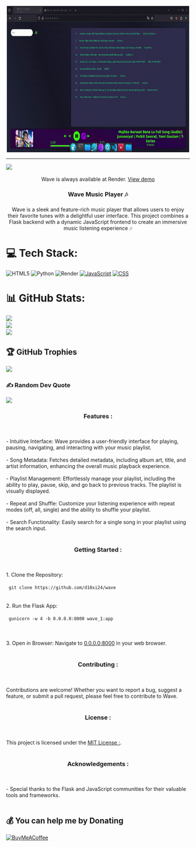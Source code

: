 <div align="center">
  <img height="400" width="500" src="https://github.com/d10xi24/wave/blob/main/wave.gif"  />
</div>

  ---
[![](https://visitcount.itsvg.in/api?id=d10xi24&icon=0&color=0)](https://visitcount.itsvg.in)
<div align="center">
<p>Wave is always available at Render. <a href="https://wave-f2co.onrender.com" target="_blank">View demo</a></p>
</div>

###

<h3 align="center">Wave Music Player 🎶</h3>

###

<p align="center">Wave is a sleek and feature-rich music player that allows users to enjoy their favorite tunes with a delightful user interface. This project combines a Flask backend with a dynamic JavaScript frontend to create an immersive music listening experience 🎶</p>


# 💻 Tech Stack:
![HTML5](https://img.shields.io/badge/html5-%23E34F26.svg?style=plastic&logo=html5&logoColor=white) ![Python](https://img.shields.io/badge/python-3670A0?style=plastic&logo=python&logoColor=ffdd54) ![Render](https://img.shields.io/badge/Render-%46E3B7.svg?style=plastic&logo=render&logoColor=white)
[![JavaScript](https://img.shields.io/badge/JavaScript-333333?style=plastic&logo=javascript)](https://img.shields.io/badge/JavaScript-333333?style=plastic&logo=javascript)
[![CSS](https://img.shields.io/badge/CSS-1572B6?style=plastic&logo=css3&logoColor=white)](https://img.shields.io/badge/CSS-1572B6?style=plastic&logo=css3&logoColor=white)

# 📊 GitHub Stats:
![](https://github-readme-stats.vercel.app/api?username=d10xi24&theme=tokyonight&hide_border=false&include_all_commits=true&count_private=true)<br/>
![](https://github-readme-streak-stats.herokuapp.com/?user=d10xi24&theme=tokyonight&hide_border=false)<br/>
![](https://github-readme-stats.vercel.app/api/top-langs/?username=d10xi24&theme=tokyonight&hide_border=false&include_all_commits=true&count_private=true&layout=compact)

## 🏆 GitHub Trophies
![](https://github-profile-trophy.vercel.app/?username=d10xi24&theme=radical&no-frame=false&no-bg=true&margin-w=4)

### ✍️ Random Dev Quote
![](https://quotes-github-readme.vercel.app/api?type=horizontal&theme=radical)



<h3 align="center"> Features :</h3>
<br><br>- Intuitive Interface: Wave provides a user-friendly interface for playing, pausing, navigating, and interacting with your music playlist.
<br><br>- Song Metadata: Fetches detailed metadata, including album art, title, and artist information, enhancing the overall music playback experience.
<br><br>- Playlist Management: Effortlessly manage your playlist, including the ability to play, pause, skip, and go back to previous tracks. The playlist is visually displayed.<br><br>- Repeat and Shuffle: Customize your listening experience with repeat modes (off, all, single) and the ability to shuffle your playlist.
<br><br>- Search Functionality: Easily search for a single song in your playlist using the search input.
<br><br><h3 align="center">Getting Started :</h3><br><br>1. Clone the Repository: <br>   <code><br> git clone https://github.com/d10xi24/wave<br></code>  <br><br>2. Run the Flask App:<br>   <code><br> gunicorn -w 4 -b 0.0.0.0:8000 wave_1:app
<br></code>   <br><br>3. Open in Browser: Navigate to <a href="http://0.0.0.0:8000"  target="_blank">0.0.0.0:8000</a> in your web browser.
<br><br><h3 align="center">Contributing :</h3><br><br>Contributions are welcome! Whether you want to report a bug, suggest a feature, or submit a pull request, please feel free to contribute to Wave.<br><br><h3 align="center">License :</h3><br><br>This project is licensed under the <a href="https://github.com/d10xi24/Wave-Music-Player/blob/main/LICENSE" target="_blank">MIT License :</a>.<br><br><h3 align="center">Acknowledgements :</h3><br><br>- Special thanks to the Flask and JavaScript communities for their valuable tools and frameworks.<br><br></p>

###
  ## 💰 You can help me by Donating
  [![BuyMeACoffee](https://img.shields.io/badge/Buy%20Me%20a%20Coffee-ffdd00?style=for-the-badge&logo=buy-me-a-coffee&logoColor=black)](https://buymeacoffee.com/d10xi24) 

